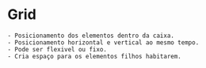 # Grid

    - Posicionamento dos elementos dentro da caixa.
    - Posicionamento horizontal e vertical ao mesmo tempo.
    - Pode ser flexivel ou fixo.
    - Cria espaço para os elementos filhos habitarem.